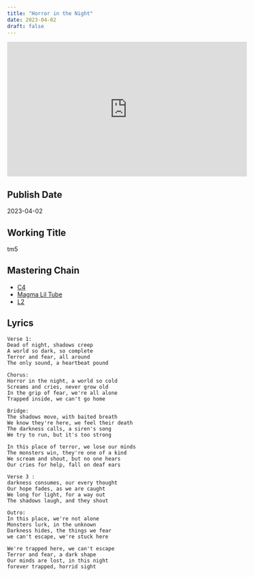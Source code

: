 ```yaml
---
title: "Horror in the Night"
date: 2023-04-02
draft: false
---
```


<iframe width="560" height="315" src="https://www.youtube.com/embed/l1-d0qT4dOI?si=HaKLH8i754P-VZaP" title="YouTube video player" frameborder="0" allow="accelerometer; autoplay; clipboard-write; encrypted-media; gyroscope; picture-in-picture; web-share" allowfullscreen></iframe>

## Publish Date

2023-04-02

## Working Title

tm5

## Mastering Chain

- [C4](https://www.waves.com/plugins/c4-multiband-compressor)
- [Magma Lil Tube](https://www.waves.com/plugins/lil-tube)
- [L2](https://www.waves.com/plugins/l2-ultramaximizer)

## Lyrics

```
Verse 1:
Dead of night, shadows creep
A world so dark, so complete
Terror and fear, all around
The only sound, a heartbeat pound

Chorus:
Horror in the night, a world so cold
Screams and cries, never grow old
In the grip of fear, we're all alone
Trapped inside, we can't go home

Bridge:
The shadows move, with baited breath
We know they're here, we feel their death
The darkness calls, a siren's song
We try to run, but it's too strong

In this place of terror, we lose our minds
The monsters win, they're one of a kind
We scream and shout, but no one hears
Our cries for help, fall on deaf ears

Verse 3 :
darkness consumes, our every thought
Our hope fades, as we are caught
We long for light, for a way out
The shadows laugh, and they shout

Outro:
In this place, we're not alone
Monsters lurk, in the unknown
Darkness hides, the things we fear
we can't escape, we're stuck here

We're trapped here, we can't escape
Terror and fear, a dark shape
Our minds are lost, in this night
forever trapped, horrid sight
```